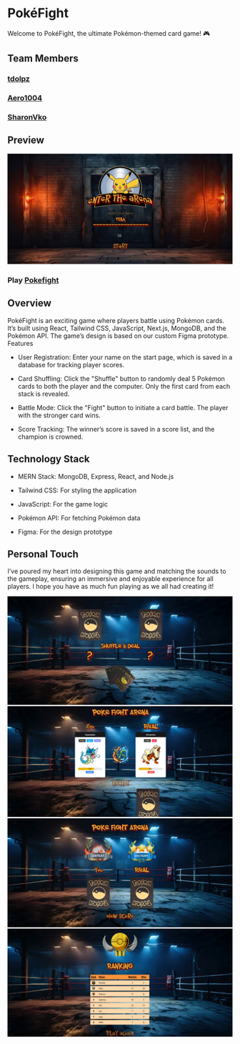 # PokéFight

Welcome to PokéFight, the ultimate Pokémon-themed card game! 🎮

## Team Members

### [tdolpz](https://github.com/tdolpz)

### [Aero1004](https://github.com/Aero1004)

### [SharonVko](https://github.com/sharonVko)

## Preview

![screenshot](./frontend/public/readmeScreenshots/Screenshot-Poke-Homeview.png)

### Play [Pokefight](https://pokefight-rhgw.onrender.com)

## Overview

PokéFight is an exciting game where players battle using Pokémon cards. It’s built using React, Tailwind CSS, JavaScript, Next.js, MongoDB, and the Pokémon API. The game’s design is based on our custom Figma prototype.
Features

- User Registration: Enter your name on the start page, which is saved in a database for tracking player scores.

- Card Shuffling: Click the "Shuffle" button to randomly deal 5 Pokémon cards to both the player and the computer. Only the first card from each stack is revealed.

- Battle Mode: Click the "Fight" button to initiate a card battle. The player with the stronger card wins.

- Score Tracking: The winner’s score is saved in a score list, and the champion is crowned.

## Technology Stack

- MERN Stack: MongoDB, Express, React, and Node.js

- Tailwind CSS: For styling the application

- JavaScript: For the game logic

- Pokémon API: For fetching Pokémon data

- Figma: For the design prototype

## Personal Touch

I’ve poured my heart into designing this game and matching the sounds to the gameplay, ensuring an immersive and enjoyable experience for all players. I hope you have as much fun playing as we all had creating it!

![sreenshot](./frontend/public/readmeScreenshots/Screenshot-Poke-Shuffleview.png)
![screenshot](./frontend/public/readmeScreenshots/Screenshot-Poke-Fightview.png)
![screenshot](./frontend/public/readmeScreenshots/Screenshot-Poke-Resultview.png)
![screenshot](./frontend/public/readmeScreenshots/Screenshot-Poke-Scoreview.png)
